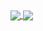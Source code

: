 <a href="https://github.com/Lucid1ty">
  <img align="center" src="https://github-readme-stats.vercel.app/api?username=Lucid1ty&show_icons=true&theme=radical" />
</a>
<a href="https://github.com/Lucid1ty">
  <img align="center" src="https://github-readme-stats.vercel.app/api/top-langs/?username=Lucid1ty&layout=compact&theme=radical" />
</a>
